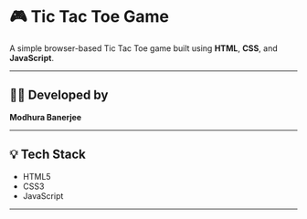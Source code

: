 # 🎮 Tic Tac Toe Game

A simple browser-based Tic Tac Toe game built using **HTML**, **CSS**, and **JavaScript**.

---

## 🧑‍💻 Developed by
**Modhura Banerjee**

---

## 💡 Tech Stack
- HTML5  
- CSS3  
- JavaScript 

---
